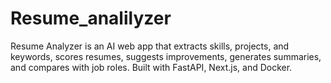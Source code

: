 # Resume_analilyzer
Resume Analyzer is an AI web app that extracts skills, projects, and keywords, scores resumes, suggests improvements, generates summaries, and compares with job roles. Built with FastAPI, Next.js, and Docker.
